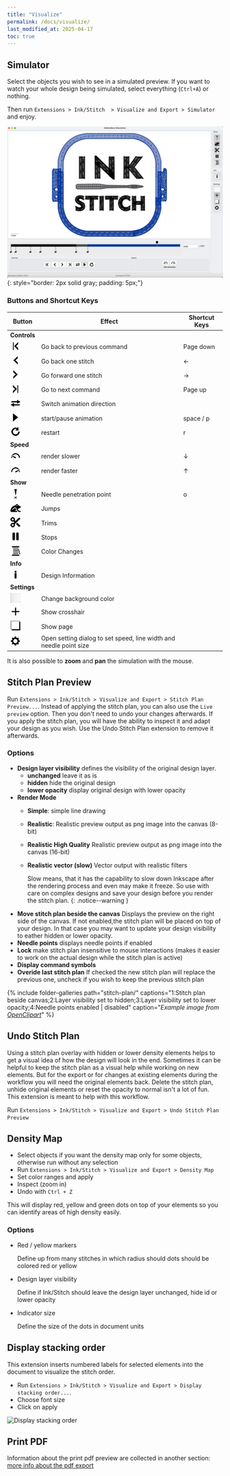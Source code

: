 ```yaml
---
title: "Visualize"
permalink: /docs/visualize/
last_modified_at: 2025-04-17
toc: true
---
```

## Simulator

Select the objects you wish to see in a simulated preview. If you want to watch your whole design being simulated, select everything (`Ctrl+A`) or nothing.

Then  run `Extensions > Ink/Stitch  > Visualize and Export > Simulator` and enjoy.

![Simulator](/assets/images/docs/en/simulator.jpg)
{: style="border: 2px solid gray; padding: 5px;"}

### Buttons and Shortcut Keys

 
Button  | Effect | Shortcut Keys
-------- | -------- | --------
**Controls**||
|<img src="/assets/images/docs/icons/backward_command.png" >|Go back to previous command| <key>Page down</key>
|<img src="/assets/images/docs/icons/backward_stitch.png" >|Go back one stitch| <key>←</key>
|<img src="/assets/images/docs/icons/forward_stitch.png" >|Go forward one stitch| <key>→</key>
|<img src="/assets/images/docs/icons/forward_command.png" >|Go to next command| <key>Page up</key> 
|<img src="/assets/images/docs/icons/direction.png" >|Switch animation direction| 
|<img src="/assets/images/docs/icons/play.png"> | start/pause animation |<key>space</key> /  <key>p</key>
|<img src="/assets/images/docs/icons/restart.png" >|restart| <key>r</key>
**Speed**||
|<img src="/assets/images/docs/icons/slower.png" >|render slower| <key>↓</key> 
|<img src="/assets/images/docs/icons/faster.png" >|render faster| <key>↑</key> 
**Show**||
|<img src="/assets/images/docs/icons/npp.png" >|Needle penetration point| <key>o</key>
|<img src="/assets/images/docs/icons/jump.png" >|Jumps| 
|<img src="/assets/images/docs/icons/trim.png" >|Trims| 
|<img src="/assets/images/docs/icons/stop.png" >|Stops| 
|<img src="/assets/images/docs/icons/color_change.png" >|Color Changes| 
**Info**||
|<img src="/assets/images/docs/icons/info.png" >|Design Information| 
**Settings**||
|<img src="/assets/images/docs/icons/change_background.png" >|Change background color| 
|<img src="/assets/images/docs/icons/cursor.png" >|Show crosshair| 
|<img src="/assets/images/docs/icons/page.png" >|Show page| 
|<img src="/assets/images/docs/icons/settings.png" >|Open setting dialog to set speed, line width and needle point size| 



It is also possible to **zoom** and **pan** the simulation with the mouse.

## Stitch Plan Preview

Run `Extensions > Ink/Stitch > Visualize and Export > Stitch Plan Preview...`.
Instead of applying the stitch plan, you can also use the `Live preview` option. Then you don't need to undo your changes afterwards. If you apply the stitch plan, you will have the ability to inspect it and adapt your design as you wish. Use the Undo Stitch Plan extension to remove it afterwards.

### Options

- **Design layer visibility** defines the visibility of the original design layer.
  - **unchanged** leave it as is
  - **hidden** hide the original design
  - **lower opacity** display original design with lower opacity
- **Render Mode**
  - **Simple**: simple line drawing
  - **Realistic**: Realistic preview output as png image into the canvas (8-bit)
  - **Realistic High Quality** Realistic preview output as png image into the canvas (16-bit)
  - **Realistic vector (slow)** Vector output with realistic filters

    Slow means, that it has the capability to slow down Inkscape after the rendering process and even may make it freeze.
    So use with care on complex designs and save your design before you render the stitch plan.
    {: .notice--warning }
- **Move stitch plan beside the canvas**
  Displays the preview on the right side of the canvas. If not enabled,the stitch plan will be placed on top of your design.
  In that case you may want to update your design visibility to eather hidden or lower opacity.
- **Needle points** displays needle points if enabled
- **Lock** make stitch plan insensitive to mouse interactions (makes it easier to work on the actual design while the stitch plan is active)
- **Display command symbols**
- **Overide last stitch plan**
  If checked the new stitch plan will replace the previous one, uncheck if you wish to keep the previous stitch plan

{% include folder-galleries path="stitch-plan/" captions="1:Stitch plan beside canvas;2:Layer visibility set to hidden;3:Layer visibility set to lower opacity;4:Needle points enabled | disabled" caption="<i>Example image from [OpenClipart](https://openclipart.org/detail/334596)</i>" %}

## Undo Stitch Plan

Using a stitch plan overlay with hidden or lower density elements helps to get a visual idea of how the design will look in the end.
Sometimes it can be helpful to keep the stitch plan as a visual help while working on new elements.
But for the export or for changes at existing elements during the workflow you will need the original elements back.
Delete the stitch plan, unhide original elements or reset the opacity to normal isn't a lot of fun.
This extension is meant to help with this workflow.

Run `Extensions > Ink/Stitch > Visualize and Export > Undo Stitch Plan Preview`

## Density Map

* Select objects if you want the density map only for some objects, otherwise run without any selection
* Run `Extensions > Ink/Stitch > Visualize and Export > Density Map`
* Set color ranges and apply
* Inspect (zoom in)
* Undo with `Ctrl + Z`

This will display red, yellow and green dots on top of your elements so you can identify areas of high density easily.

### Options

* Red / yellow markers

  Define up from many stitches in which radius should dots should be colored red or yellow
* Design layer visibility

  Define if Ink/Stitch should leave the design layer unchanged, hide id or lower opacity
* Indicator size

  Define the size of the dots in document units

## Display stacking order

This extension inserts numbered labels for selected elements into the document to visualize the stitch order.

* Run `Extensions > Ink/Stitch > Visualize and Export > Display stacking order...`.
* Choose font size
* Click on apply

![Display stacking order](/assets/images/docs/stacking_order.png)

## Print PDF

Information about the print pdf preview are collected in another section: [more info about the pdf export](/docs/print-pdf)
